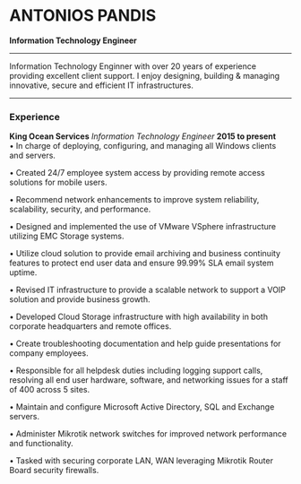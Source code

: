 # ANTONIOS PANDIS 
**Information Technology Engineer**

------

Information Technology Enginner with over 20 years of experience providing excellent client support.
I enjoy designing, building & managing innovative, secure and efficient IT infrastructures.

------

### Experience

**King Ocean Services** *Information Technology Engineer* __2015 to present__<br>
	•	In charge of deploying, configuring, and managing all Windows clients and servers.

•	Created 24/7 employee system access by providing remote access solutions for mobile users.

•	Recommend network enhancements to improve system reliability, scalability, security, and performance.

•	Designed and implemented the use of VMware VSphere infrastructure utilizing EMC Storage systems.

 •	Utilize cloud solution to provide email archiving and business continuity features to protect end user data and ensure 99.99% SLA email system uptime.

 •	Revised IT infrastructure to provide a scalable network to support a VOIP solution and provide business growth.

 •	Developed Cloud Storage infrastructure with high availability in both corporate headquarters and remote offices.

•	Create troubleshooting documentation and help guide presentations for company employees.
 
•	Responsible for all helpdesk duties including logging support calls, resolving all end user hardware, software, and networking issues for a staff of 400 across 5 sites.

•	Maintain and configure Microsoft Active Directory, SQL and Exchange servers.

•	Administer Mikrotik network switches for improved network performance and functionality.

•	Tasked with securing corporate LAN, WAN leveraging Mikrotik Router Board security firewalls.
